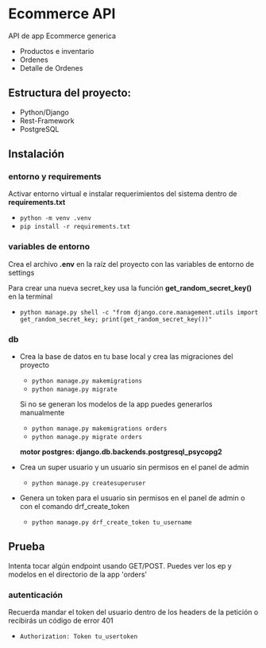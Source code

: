 # Ecommerce API

API de app Ecommerce generica
+ Productos e inventario
+ Ordenes
+ Detalle de Ordenes

## Estructura del proyecto:
+ Python/Django
+ Rest-Framework
+ PostgreSQL

## Instalación

### entorno y requirements
Activar entorno virtual e instalar requerimientos del sistema dentro de **requirements.txt**
* `python -m venv .venv`
* `pip install -r requirements.txt`

### variables de entorno
Crea el archivo **.env** en la raíz del proyecto con las variables de entorno de settings

Para crear una nueva secret_key usa la función **get_random_secret_key()** en la terminal
* `python manage.py shell -c "from django.core.management.utils import get_random_secret_key; print(get_random_secret_key())"`

### db
+ Crea la base de datos en tu base local y crea las migraciones del proyecto
    * `python manage.py makemigrations`
    * `python manage.py migrate`

    Si no se generan los modelos de la app puedes generarlos manualmente
    * `python manage.py makemigrations orders`
    * `python manage.py migrate orders`

    **motor postgres: django.db.backends.postgresql_psycopg2**

+ Crea un super usuario y un usuario sin permisos en el panel de admin
    * `python manage.py createsuperuser`

+ Genera un token para el usuario sin permisos en el panel de admin o con el comando drf_create_token
    * `python manage.py drf_create_token tu_username`

## Prueba
Intenta tocar algún endpoint usando GET/POST. Puedes ver los ep y modelos en el directorio de la app 'orders'

### autenticación
Recuerda mandar el token del usuario dentro de los headers de la petición o recibirás un código de error 401
+ `Authorization: Token tu_usertoken`

